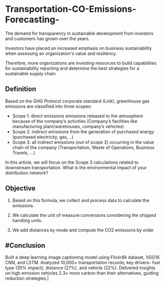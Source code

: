 # Transportation-CO-Emissions-Forecasting-



The demand for transparency in sustainable development from investors and customers has grown over the years.

Investors have placed an increased emphasis on business sustainability when assessing an organization's value and resiliency.

Therefore, more organizations are investing resources to build capabilities for sustainability reporting and determine the best strategies for a sustainable supply chain.


## **Definition**
Based on the GHG Protocol corporate standard (Link), greenhouse gas emissions are classified into three scopes:

- Scope 1: direct emissions emissions released to the atmosphere because of the company’s activities (Company’s facilities like manufacturing plant/warehouses, company’s vehicles)
- Scope 2: indirect emissions from the generation of purchased energy
(purchased electricity, gas, ..)
- Scope 3: all indirect emissions (out of scope 2) occurring in the value chain of the company (Transportation, Waste of Operations, Business Travels, …)

In this article, we will focus on the Scope 3 calculations related to downstream transportation.
What is the environmental impact of your distribution network?



## **Objective**

1. Based on this formula, we collect and process data to calculate the emissions.


2. We calculate the unit of measure conversions considering the shipped handling units.



3. We add distances by mode and compute the CO2 emissions by order 




## #Conclusion
  Built a deep learning image captioning model using Flickr8k dataset, VGG16 CNN, and LSTM.
 Analyzed 10,000+ transportation records; key drivers- fuel type (35% impact), distance (27%), and vehicle (22%).
 Delivered insights on high emission vehicles 2.3× more carbon than their alternatives, guiding reduction strategies.|




